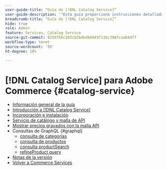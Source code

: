 ```yaml
---
user-guide-title: “Guía de [!DNL Catalog Service]”
user-guide-description: '"Esta guía proporciona instrucciones detalladas para utilizar [!DNL Catalog Service] para Adobe Commerce".'
breadcrumb-title: “Guía de [!DNL Catalog Service]”
hide: true
role: Admin
feature: Services, Catalog Service
source-git-commit: 8230756c203cb2b4bdb4949f116c398fcaab84ff
workflow-type: tm+mt
source-wordcount: '55'
ht-degree: 10%

---
```


# [!DNL Catalog Service] para Adobe Commerce {#catalog-service}

- [Información general de la guía](guide-overview.md)
- [Introducción a [!DNL Catalog Service]](overview.md)
- [Incorporación e instalación](installation.md)
- [Servicio de catálogo y malla de API](mesh.md)
- [Mostrar precios gravados con la malla API](taxes.md)
- Consultas de GraphQL {#graphql}
   - [consulta de categorías](https://developer.adobe.com/commerce/services/graphql/catalog-service/categories/)
   - [consulta de productos](https://developer.adobe.com/commerce/services/graphql/catalog-service/products/)
   - [consulta productSearch](https://developer.adobe.com/commerce/services/graphql/catalog-service/product-search/)
   - [refineProduct query](https://developer.adobe.com/commerce/services/graphql/catalog-service/refine-product/)
- [Notas de la versión](release-notes.md)
- [Volver a Commerce Services](https://experienceleague.adobe.com/en/docs/commerce-merchant-services/user-guides/home)
